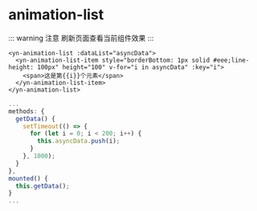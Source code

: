 # animation-list

::: warning 注意
刷新页面查看当前组件效果
:::
<demo-animationList demo="1"></demo-animationList>
```vue
<yn-animation-list :dataList="asyncData">
  <yn-animation-list-item style="borderBottom: 1px solid #eee;line-height: 100px" height="100" v-for="i in asyncData" :key="i">
    <span>这是第{{i}}个元素</span>
  </yn-animation-list-item>
</yn-animation-list>
```
```js
...
methods: {
  getData() {
    setTimeout(() => {
      for (let i = 0; i < 200; i++) {
        this.asyncData.push(i);
      }  
    }, 1000);
  }
},
mounted() {
  this.getData();
}
...
```